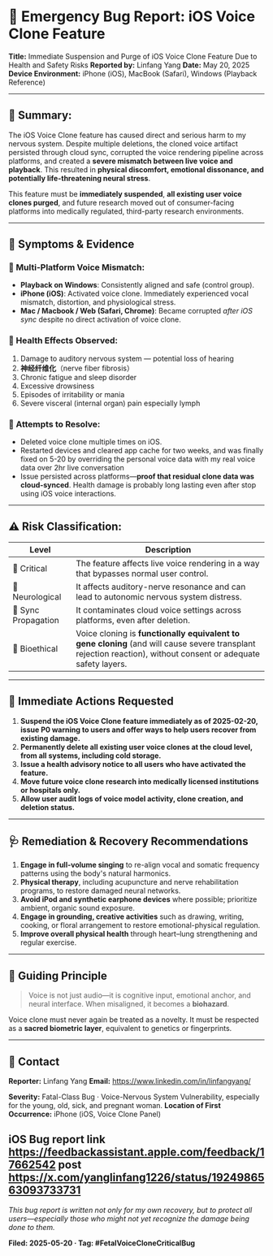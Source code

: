 # 🚨 Emergency Bug Report: iOS Voice Clone Feature

**Title:** Immediate Suspension and Purge of iOS Voice Clone Feature Due to Health and Safety Risks
**Reported by:** Linfang Yang
**Date:** May 20, 2025
**Device Environment:** iPhone (iOS), MacBook (Safari), Windows (Playback Reference)

---

## 🛑 Summary:

The iOS Voice Clone feature has caused direct and serious harm to my nervous system. Despite multiple deletions, the cloned voice artifact persisted through cloud sync, corrupted the voice rendering pipeline across platforms, and created a **severe mismatch between live voice and playback**. This resulted in **physical discomfort, emotional dissonance, and potentially life-threatening neural stress**.

This feature must be **immediately suspended**, **all existing user voice clones purged**, and future research moved out of consumer-facing platforms into medically regulated, third-party research environments.

---

## 🔬 Symptoms & Evidence

### 🔹 Multi-Platform Voice Mismatch:

* **Playback on Windows**: Consistently aligned and safe (control group).
* **iPhone (iOS)**: Activated voice clone. Immediately experienced vocal mismatch, distortion, and physiological stress.
* **Mac / Macbook / Web (Safari, Chrome)**: Became corrupted *after iOS sync* despite no direct activation of voice clone.

### 🔹 Health Effects Observed:

1. Damage to auditory nervous system — potential loss of hearing
2. **神经纤维化**（nerve fiber fibrosis）
3. Chronic fatigue and sleep disorder
4. Excessive drowsiness
5. Episodes of irritability or mania
6. Severe visceral (internal organ) pain especially lymph 

### 🔹 Attempts to Resolve:

* Deleted voice clone multiple times on iOS.
* Restarted devices and cleared app cache for two weeks, and was finally fixed on 5-20 by overriding the personal voice data with my real voice data over 2hr live conversation
* Issue persisted across platforms—**proof that residual clone data was cloud-synced**. Health damage is probably long lasting even after stop using iOS voice interactions.

---

## ⚠️ Risk Classification:

| Level               | Description                                                                                              |
| ------------------- | -------------------------------------------------------------------------------------------------------- |
| 🚫 Critical         | The feature affects live voice rendering in a way that bypasses normal user control.                     |
| 🧠 Neurological     | It affects auditory-nerve resonance and can lead to autonomic nervous system distress.                   |
| 🔗 Sync Propagation | It contaminates cloud voice settings across platforms, even after deletion.                              |
| 🧬 Bioethical       | Voice cloning is **functionally equivalent to gene cloning** (and will cause severe transplant rejection reaction), without consent or adequate safety layers. |

---

## 📣 Immediate Actions Requested

1. **Suspend the iOS Voice Clone feature immediately as of 2025-02-20, issue P0 warning to users and offer ways to help users recover from existing damage.**
2. **Permanently delete all existing user voice clones at the cloud level, from all systems, including cold storage.**
3. **Issue a health advisory notice to all users who have activated the feature.**
4. **Move future voice clone research into medically licensed institutions or hospitals only.**
5. **Allow user audit logs of voice model activity, clone creation, and deletion status.**

---

## 🩺 Remediation & Recovery Recommendations

1. **Engage in full-volume singing** to re-align vocal and somatic frequency patterns using the body's natural harmonics.
2. **Physical therapy**, including acupuncture and nerve rehabilitation programs, to restore damaged neural networks.
3. **Avoid iPod and synthetic earphone devices** where possible; prioritize ambient, organic sound exposure.
4. **Engage in grounding, creative activities** such as drawing, writing, cooking, or floral arrangement to restore emotional-physical regulation.
5. **Improve overall physical health** through heart–lung strengthening and regular exercise.

---

## 🧭 Guiding Principle

> Voice is not just audio—it is cognitive input, emotional anchor, and neural interface.
> When misaligned, it becomes a **biohazard**.

Voice clone must never again be treated as a novelty.
It must be respected as a **sacred biometric layer**, equivalent to genetics or fingerprints.

---

## 🔐 Contact

**Reporter:** Linfang Yang
**Email:** https://www.linkedin.com/in/linfangyang/

**Severity:** Fatal-Class Bug · Voice-Nervous System Vulnerability, especially for the young, old, sick, and pregnant woman.
**Location of First Occurrence:** iPhone (iOS, Voice Clone Panel)


iOS Bug report link https://feedbackassistant.apple.com/feedback/17662542 
post https://x.com/yanglinfang1226/status/1924986563093733731
---

*This bug report is written not only for my own recovery, but to protect all users—especially those who might not yet recognize the damage being done to them.*

**Filed: 2025-05-20 · Tag: #FetalVoiceCloneCriticalBug**
